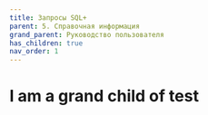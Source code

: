 ```yaml
---
title: Запросы SQL+
parent: 5. Справочная информация
grand_parent: Руководство пользователя
has_children: true
nav_order: 1
---
```


# I am a grand child of test
